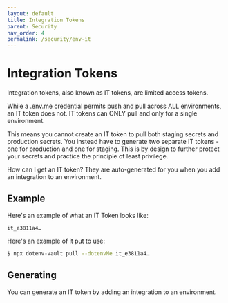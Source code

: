 ```yaml
---
layout: default
title: Integration Tokens
parent: Security
nav_order: 4
permalink: /security/env-it
---
```


# Integration Tokens

Integration tokens, also known as IT tokens, are limited access tokens.

While a .env.me credential permits push and pull across ALL environments, an IT token does not. IT tokens can ONLY pull and only for a single environment.

This means you cannot create an IT token to pull both staging secrets and production secrets. You instead have to generate two separate IT tokens - one for production and one for staging. This is by design to further protect your secrets and practice the principle of least privilege.

How can I get an IT token? They are auto-generated for you when you add an integration to an environment.

## Example
Here's an example of what an IT Token looks like:

```
it_e3811a4…
```

Here's an example of it put to use:

```bash
$ npx dotenv-vault pull --dotenvMe it_e3811a4…
```

## Generating

You can generate an IT token by adding an integration to an environment.
